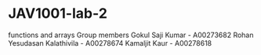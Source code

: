 # JAV1001-lab-2
functions and arrays
Group members
Gokul Saji Kumar    - A00273682
Rohan Yesudasan Kalathivila - A00278674
Kamaljit Kaur  - A00278618
